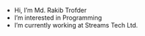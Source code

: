 - Hi, I’m Md. Rakib Trofder
- I’m interested in Programming
- I’m currently working at Streams Tech Ltd.
